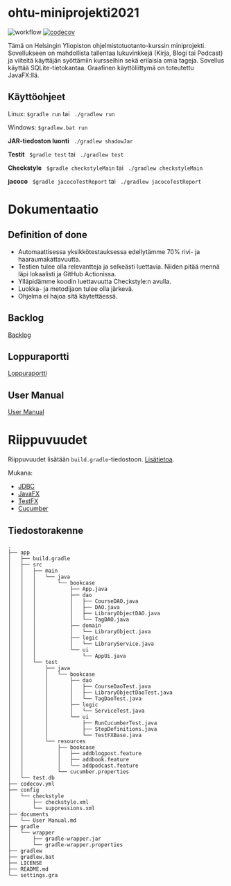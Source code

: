 # ohtu-miniprojekti2021


![workflow](https://github.com/nothros/ohtu-miniprojekti2021/actions/workflows/main.yml/badge.svg)
 [![codecov](https://codecov.io/gh/nothros/ohtu-miniprojekti2021/branch/main/graph/badge.svg?token=T5B64DEFPH)](https://codecov.io/gh/nothros/ohtu-miniprojekti2021)


Tämä on Helsingin Yliopiston ohjelmistotuotanto-kurssin miniprojekti. Sovellukseen on mahdollista tallentaa lukuvinkkejä (Kirja, Blogi tai Podcast) ja viiteitä käyttäjän syöttämiin kursseihin sekä erilaisia omia tageja. Sovellus käyttää SQLite-tietokantaa. Graafinen käyttöliittymä on toteutettu JavaFX:llä.

## Käyttöohjeet

Linux: ```$gradle run``` tai ``` ./gradlew run``` 

Windows: ``` $gradlew.bat run ```

**JAR-tiedoston luonti** ``` ./gradlew shadowJar``` 

**Testit** ``` $gradle test``` tai ``` ./gradlew test```

**Checkstyle** ``` $gradle checkstyleMain``` tai ``` ./gradlew checkstyleMain```

**jacoco** ``` $gradle jacocoTestReport``` tai ``` ./gradlew jacocoTestReport```

# Dokumentaatio
## Definition of done

- Automaattisessa yksikkötestauksessa edellytämme 70% rivi- ja haaraumakattavuutta.
- Testien tulee olla relevantteja ja selkeästi luettavia. Niiden pitää mennä läpi lokaalisti ja GitHub Actionissa.
- Ylläpidämme koodin luettavuutta Checkstyle:n avulla. 
- Luokka- ja metodijaon tulee olla järkevä.
- Ohjelma ei hajoa sitä käytettäessä.

## Backlog

[Backlog](https://docs.google.com/spreadsheets/d/1Mqu61MkBKXb47hqxVo3GOnbK3Os7-lqfA4JLydHTWgk/edit?usp=sharing)

## Loppuraportti

[Loppuraportti](https://github.com/nothros/ohtu-miniprojekti2021/blob/main/documents/Ohtu2021-loppuraportti-kurssikirjahylly.pdf)
## User Manual

[User Manual](https://github.com/nothros/ohtu-miniprojekti2021/blob/main/documents/User%20Manual.md)

# Riippuvuudet

Riippuvuudet lisätään ```build.gradle```-tiedostoon. [Lisätietoa](https://docs.gradle.org/current/userguide/dependency_management_for_java_projects.html).

Mukana:
- [JDBC](https://github.com/xerial/sqlite-jdbc)
- [JavaFX](https://openjfx.io/)
- [TestFX](https://github.com/TestFX/TestFX)
- [Cucumber](https://cucumber.io/)


## Tiedostorakenne
```
.
├── app
│   ├── build.gradle
│   ├── src
│   │   ├── main
│   │   │   └── java
│   │   │       └── bookcase
│   │   │           ├── App.java
│   │   │           ├── dao
│   │   │           │   ├── CourseDAO.java
│   │   │           │   ├── DAO.java
│   │   │           │   ├── LibraryObjectDAO.java
│   │   │           │   └── TagDAO.java
│   │   │           ├── domain
│   │   │           │   └── LibraryObject.java
│   │   │           ├── logic
│   │   │           │   └── LibraryService.java
│   │   │           └── ui
│   │   │               └── AppUi.java
│   │   └── test
│   │       ├── java
│   │       │   └── bookcase
│   │       │       ├── dao
│   │       │       │   ├── CourseDaoTest.java
│   │       │       │   ├── LibraryObjectDaoTest.java
│   │       │       │   └── TagDaoTest.java
│   │       │       ├── logic
│   │       │       │   └── ServiceTest.java
│   │       │       └── ui
│   │       │           ├── RunCucumberTest.java
│   │       │           ├── StepDefinitions.java
│   │       │           └── TestFXBase.java
│   │       └── resources
│   │           ├── bookcase
│   │           │   ├── addblogpost.feature
│   │           │   ├── addbook.feature
│   │           │   └── addpodcast.feature
│   │           └── cucumber.properties
│   └── test.db
├── codecov.yml
├── config
│   └── checkstyle
│       ├── checkstyle.xml
│       └── suppressions.xml
├── documents
│   └── User Manual.md
├── gradle
│   └── wrapper
│       ├── gradle-wrapper.jar
│       └── gradle-wrapper.properties
├── gradlew
├── gradlew.bat
├── LICENSE
├── README.md
└── settings.gra
```

